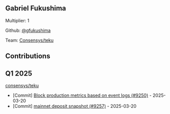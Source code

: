 
## Gabriel Fukushima
Multiplier: 1

Github: [@gfukushima](https://github.com/gfukushima)

Team: [Consensys/teku](https://github.com/Consensys/teku/pulls?q=author%3Agfukushima)

## Contributions

## Q1 2025

[consensys/teku](https://github.com/consensys/teku)
* [Commit] [Block production metrics based on event logs (#9250)](https://github.com/Consensys/teku/commit/f4e48c36032fba3d5270dffb7a8ff942f862033c) - 2025-03-20
* [Commit] [mainnet deposit snapshot (#9257)](https://github.com/Consensys/teku/commit/aace12cf6f0e541d6ef10b4f3da8fcb25cc02cbc) - 2025-03-20

